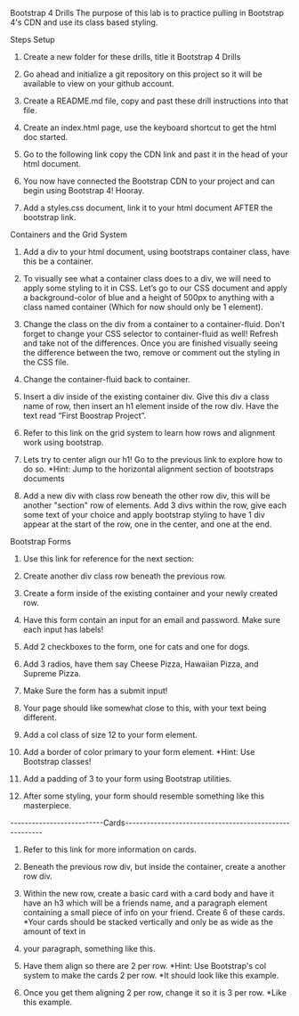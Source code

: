 Bootstrap 4 Drills
The purpose of this lab is to practice pulling in Bootstrap 4's CDN and use its class based styling.

Steps
Setup

1. Create a new folder for these drills, title it Bootstrap 4 Drills
    
2. Go ahead and initialize a git repository on this project so it will be available to view on your github account.
    
3. Create a README.md file, copy and past these drill instructions into that file.

4. Create an index.html page, use the keyboard shortcut to get the html doc started.

5. Go to the following link copy the CDN link and past it in the head of your html document.

6. You now have connected the Bootstrap CDN to your project and can begin using Bootstrap 4! Hooray.

7. Add a styles.css document, link it to your html document AFTER the bootstrap link.

Containers and the Grid System

1. Add a div to your html document, using bootstraps container class, have this be a container.

2. To visually see what a container class does to a div, we will need to apply some styling to it in CSS. Let’s go to our CSS document and apply a background-color of blue and a height of 500px to anything with a class named container (Which for now should only be 1 element).

3. Change the class on the div from a container to a container-fluid. Don't forget to change your CSS selector to container-fluid as well! Refresh and take not of the differences. Once you are finished visually seeing the difference between the two, remove or comment out the styling in the CSS file.

4. Change the container-fluid back to container.

5. Insert a div inside of the existing container div. Give this div a class name of row, then insert an h1 element inside of the row div. Have the text read “First Boostrap Project”.

6. Refer to this link on the grid system to learn how rows and alignment work using bootstrap.

7. Lets try to center align our h1! Go to the previous link to explore how to do so.
        *Hint: Jump to the horizontal alignment section of bootstraps documents

8. Add a new div with class row beneath the other row div, this will be another "section" row of elements. Add 3 divs within the row, give each some text of your choice and apply bootstrap styling to have 1 div appear at the start of the row, one in the center, and one at the end.

Bootstrap Forms

1. Use this link for reference for the next section:

2. Create another div class row beneath the previous row.

3. Create a form inside of the existing container and your newly created row.

4. Have this form contain an input for an email and password. Make sure each input has labels!

5. Add 2 checkboxes to the form, one for cats and one for dogs.

6. Add 3 radios, have them say Cheese Pizza, Hawaiian Pizza, and Supreme Pizza.

7. Make Sure the form has a submit input!

8. Your page should like somewhat close to this, with your text being different.

9. Add a col class of size 12 to your form element.

10. Add a border of color primary to your form element.
        *Hint: Use Bootstrap classes!

11. Add a padding of 3 to your form using Bootstrap utilities.

12. After some styling, your form should resemble something like this masterpiece.

--------------------------Cards-------------------------------------------------------

1. Refer to this link for more information on cards.

2. Beneath the previous row div, but inside the container, create a another row div.

3.  Within the new row, create a basic card with a card body and have it have an h3 which will be a friends name, and a paragraph element containing a small piece of info on your friend. Create 6 of these cards.
        *Your cards should be stacked vertically and only be as wide as the amount of text in 

3. your paragraph, something like this.

4. Have them align so there are 2 per row.
        *Hint: Use Bootstrap's col system to make the cards 2 per row.
        *It should look like this example.

5. Once you get them aligning 2 per row, change it so it is 3 per row.
        *Like this example.